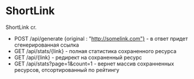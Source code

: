 # ShortLink

ShortLink cr.
* POST /api/generate {original : "http://somelink.com"} - в ответ придет сгенерированная ссылка
* GET /api/stats/{link} - полная статистика сохраненного ресурса
* GET /api/{link} - редирект на сохраненный ресурс
* GET /api/stats?page=1&count=1 - вернет массив сохранненных ресурсов, отсортированный по рейтингу
